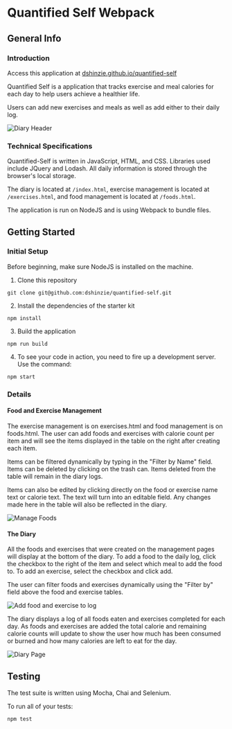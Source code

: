 # Quantified Self Webpack

## General Info

### Introduction

Access this application at [dshinzie.github.io/quantified-self](https://dshinzie.github.io/quantified-self)


Quantified Self is a application that tracks exercise and meal calories for each day to help users achieve a healthier life.

Users can add new exercises and meals as well as add either to their daily log.

![Diary Header](http://www.awesomescreenshot.com/upload//512645/d288e005-eb3c-4593-5656-079c91a60ac1.png)

### Technical Specifications

Quantified-Self is written in JavaScript, HTML, and CSS.
Libraries used include JQuery and Lodash.
All daily information is stored through the browser's local storage.

The diary is located at `/index.html`, exercise management is located at `/exercises.html`, and food management is located at `/foods.html`.

The application is run on NodeJS and is using Webpack to bundle files.

## Getting Started

### Initial Setup

Before beginning, make sure NodeJS is installed on the machine.

1. Clone this repository

  ```shell
  git clone git@github.com:dshinzie/quantified-self.git
  ```

2. Install the dependencies of the starter kit

  ```shell
  npm install
  ```

3. Build the application
  ```shell
  npm run build
  ```

4. To see your code in action, you need to fire up a development server. Use the command:
```shell
npm start
```

### Details

#### Food and Exercise Management
The exercise management is on exercises.html and food management is on foods.html. The user can add foods and exercises with calorie count per item and will see the items displayed in the table on the right after creating each item.

Items can be filtered dynamically by typing in the "Filter by Name" field. Items can be deleted by clicking on the trash can. Items deleted from the table will remain in the diary logs.

Items can also be edited by clicking directly on the food or exercise name text or calorie text. The text will turn into an editable field. Any changes made here in the table will also be reflected in the diary.

![Manage Foods](http://www.awesomescreenshot.com/upload//512645/fc16c3e2-6cc2-4f70-51fc-ce8820f34394.png)

#### The Diary

All the foods and exercises that were created on the management pages will display at the bottom of the diary. To add a food to the daily log, click the checkbox to the right of the item and select which meal to add the food to. To add an exercise, select the checkbox and click add.

The user can filter foods and exercises dynamically using the "Filter by" field above the food and exercise tables.

![Add food and exercise to log](http://www.awesomescreenshot.com/upload//512645/86a0d19a-d0b6-4abc-64bb-173e7ff93ab6.png)

The diary displays a log of all foods eaten and exercises completed for each day. As foods and exercises are added the total calorie and remaining calorie counts will update to show the user how much has been consumed or burned and how many calories are left to eat for the day. 

![Diary Page](http://www.awesomescreenshot.com/upload//512645/a8e509b7-7147-412f-6de4-5728e5bca4e6.png)

## Testing

The test suite is written using Mocha, Chai and Selenium.

To run all of your tests:

```js
npm test
```
